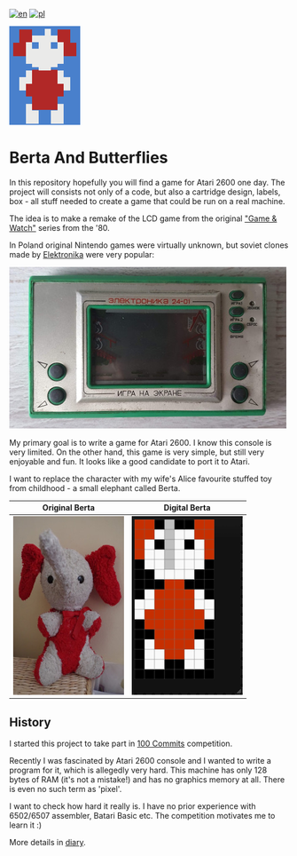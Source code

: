 [![en](https://img.shields.io/badge/lang-en-red.svg)](./README.md)
[![pl](https://img.shields.io/badge/lang-pl-green.svg)](./README.pl.md)

![Logo](./static/logo.png)

# Berta And Butterflies

In this repository hopefully you will find a game for Atari 2600 one day.
The project will consists not only of a code, but also a cartridge design, labels, box - all stuff needed to create a game that could be run on a real machine. 

The idea is to make a remake of the LCD game from the original ["Game & Watch"](https://nintendo.fandom.com/wiki/Egg) series from the '80.

In Poland original Nintendo games were virtually unknown, but soviet clones made by [Elektronika](https://en.wikipedia.org/wiki/Elektronika) were very popular:

![Elektronika game](./static/elektronika.jpg)

My primary goal is to write a game for Atari 2600. I know this console is very limited. On the other hand, this game is very simple, but still very enjoyable and fun. It looks like a good candidate to port it to Atari.

I want to replace the character with my wife's Alice favourite stuffed toy from childhood - a small elephant called Berta.

| Original Berta | Digital Berta |
|----------------|---------------|
|![Original Berta](./static/berta_orig.jpg)|![Digital Berta](./static/berta_digital.png)|

## History

I started this project to take part in [100 Commits](https://100commitow.pl/) competition.

Recently I was fascinated by Atari 2600 console and I wanted to write a program for it, which is allegedly very hard. This machine has only 128 bytes of RAM (it's not a mistake!) and has no graphics memory at all. There is even no such term as 'pixel'. 

I want to check how hard it really is. I have no prior experience with 6502/6507 assembler, Batari Basic etc. The competition motivates me to learn it :)

More details in [diary](./DIARY.md).
